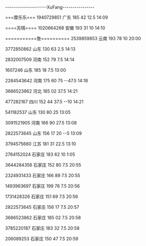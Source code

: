 ---------------------XuFang----------------

===摩乐乐===
1940729851 广东 185 42 12.5
14:09

====苏晴====
1020664268 安徽 193 31 10
14:10

===========詹==========
2539859853 云南 193 78 10
20:00

3772850862 山东 130 63 2.5
14:13

2832007509 河南 152 79 7.5
14:14

1607246 山东 185 18 7.5
13:00

2284543642 河南 175 60 75  --47.5
14:18

3686523862 河北 185 02 37.5
14:21

477282167 四川 152 44 37.5  --10
14:21

541182537 山东 130 80 25
13:05

3091521905 河南 166 90 27.5
13:08

2822573645 山东 156 17 20  --5
13:09

3794575660 江苏 181 31 22.5
13:10

2764152024 石家庄 183 62 10
1:05

3644284356 石家庄 152 80 7.5
20:55

2324931433 石家庄 166 89 7.5
20:55

1493963697 石家庄 199 78 7.5
20:56

1731428326 石家庄 151 69 7.5
20:56

2822573645 石家庄 156 17 7.5
20:57

3686523862 石家庄 185 02 7.5
20:58

3785220187 石家庄 183 32 7.5
20:58

206089253 石家庄 150 47 7.5
20:59
